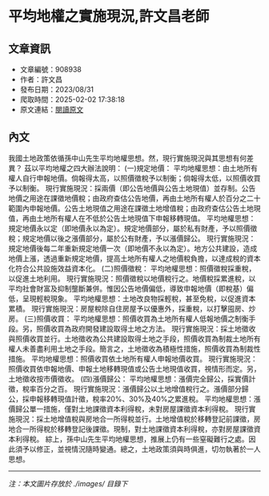 # 平均地權之實施現況,許文昌老師

## 文章資訊
- 文章編號：908938
- 作者：許文昌
- 發布日期：2023/08/31
- 爬取時間：2025-02-02 17:38:18
- 原文連結：[閱讀原文](https://real-estate.get.com.tw/Columns/detail.aspx?no=908938)

## 內文
我國土地政策依循孫中山先生平均地權思想。然，現行實施現況與其思想有何差異？ 茲以平均地權之四大辦法說明：
(一)規定地價：
平均地權思想：由土地所有權人自行申報地價。倘報得太高，以照價徵稅予以制衡；倘報得太低，以照價收買予以制衡。
現行實施現況：採兩價（即公告地價與公告土地現值）並存制。公告地價之用途在課徵地價稅；由政府查估公告地價，再由土地所有權人於百分之二十範圍內申報地價。公告土地現值之用途在課徵土地增值稅；由政府查估公告土地現值，再由土地所有權人在不低於公告土地現值下申報移轉現值。
平均地權思想：規定地價永以定（即地價永以為定）。規定地價部分，屬於私有財產，予以照價徵稅；規定地價以後之漲價部分，屬於公有財產，予以漲價歸公。
現行實施現況：規定地價後每二年重新規定地價一次（即地價不永以為定）。地方公共建設，造成地價上漲，透過重新規定地價，提高土地所有權人之地價稅負擔，以達成稅的資本化符合公共設施效益資本化。
(二)照價徵稅：
平均地權思想：照價徵稅採重稅，以促進土地利用。
現行實施現況：照價徵稅以地價稅行之。地價稅採累進稅，以平均社會財富及抑制壟斷兼併。惟因公告地價偏低，導致申報地價（即稅基）偏低，呈現輕稅現象。
平均地權思想：土地改良物採輕稅，甚至免稅，以促進資本累積。
現行實施現況：房屋稅除自住房屋予以優惠外，採重稅，以打擊囤房、炒房。
(三)照價收買：
平均地權思想：照價收買為土地所有權人低報地價之制衡手段。另，照價收買為政府開發建設取得土地之方法。
現行實施現況：採土地徵收與照價收買並行。土地徵收為公共建設取得土地之手段，照價收買為制裁土地所有權人未善盡利用土地之手段。簡言之，土地徵收為積極性措施，照價收買為制裁性措施。
平均地權思想：照價收買依土地所有權人申報地價收買。
現行實施現況：照價收買依申報地價、申報土地移轉現值或公告土地現值收買，視情形而定。另，土地徵收按市價徵收。
(四)漲價歸公：
平均地權思想：漲價完全歸公，採實價計徵，稅率百分之百。
現行實施現況：漲價歸公以土地增值稅行之。漲價部分歸公，採申報移轉現值計徵，稅率20%、30%及40%之累進稅。
平均地權思想：漲價歸公單一措施，僅對土地課徵資本利得稅，未對房屋課徵資本利得稅。
現行實施現況：採土地增值稅與房地合一所得稅並行。土地增值稅於移轉登記前課徵，房地合一所得稅於移轉登記後課徵。現制，對土地課徵資本利得稅，亦對房屋課徵資本利得稅。
綜上，孫中山先生平均地權思想，推展上仍有一些窒礙難行之處。因此須予以修正，並視情況隨時變通。總之，土地政策須與時俱進，切勿執著於一人思想。

---
*注：本文圖片存放於 ./images/ 目錄下*
